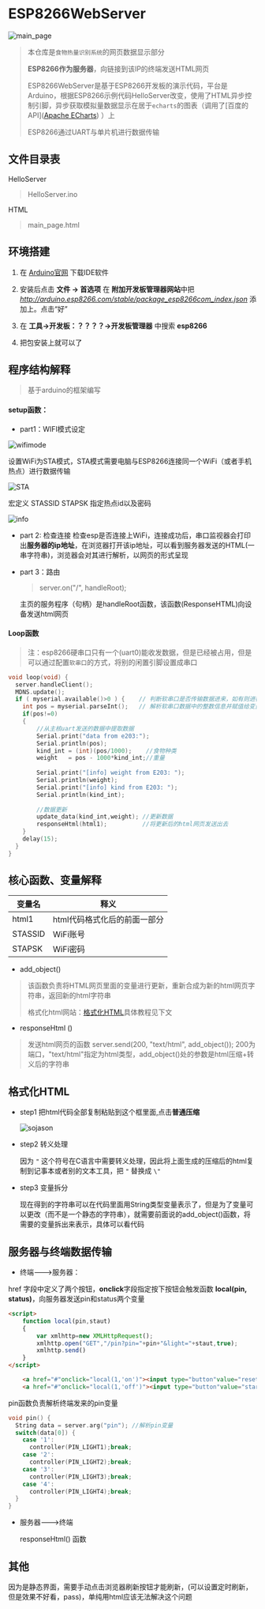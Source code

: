 

ESP8266WebServer
======
![main_page](./Img/mainpage.jpg)

>本仓库是`食物热量识别系统`的网页数据显示部分
>
>**ESP8266作为服务器**，向链接到该IP的终端发送HTML网页
>
>ESP8266WebServer是基于ESP8266开发板的演示代码，平台是Arduino，根据ESP8266示例代码HelloServer改变，使用了HTML异步控制引脚，异步获取模拟量数据显示在居于`echarts`的图表（调用了[百度的API]([Apache ECharts](https://echarts.apache.org/zh/index.html)) ）上
>
>ESP8266通过UART与单片机进行数据传输



## 文件目录表

HelloServer
> HelloServer.ino

HTML
> main_page.html



## 环境搭建
1. 在 [Arduino官网](https://www.arduino.cc/en/Main/Software?setlang=cn&setlang=cn) 下载IDE软件

2. 安装后点击 **文件 -> 首选项** 在 **附加开发板管理器网站**中把 *http://arduino.esp8266.com/stable/package_esp8266com_index.json* 添加上。点击“好”

3. 在 **工具->开发板：？？？？->开发板管理器** 中搜索 **esp8266** 

4. 把包安装上就可以了

   

## 程序结构解释
>基于arduino的框架编写

#### setup函数：
* part1：WIFI模式设定

![wifimode](./Img/Wifi_mode.jpg)

设置WiFi为STA模式，STA模式需要电脑与ESP8266连接同一个WiFi（或者手机热点）进行数据传输

![STA](./Img/STA.png)

宏定义 STASSID STAPSK 指定热点id以及密码

![info](./Img\ap_info.jpg)

* part 2: 检查连接
  检查esp是否连接上WiFi，连接成功后，串口监视器会打印出**服务器的ip地址**，在浏览器打开该ip地址，可以看到服务器发送的HTML(一串字符串)，浏览器会对其进行解析，以网页的形式呈现

* part 3：路由

  > server.on("/", handleRoot);

  主页的服务程序（句柄）是handleRoot函数，该函数(ResponseHTML)向设备发送html网页

#### Loop函数

>注：esp8266硬串口只有一个(uart0)能收发数据，但是已经被占用，但是可以通过配置`软串口`的方式，将别的闲置引脚设置成串口

```C
void loop(void) {
  server.handleClient();
  MDNS.update();
  if ( myserial.available()>0 ) {    // 判断软串口是否传输数据进来，如有则进行分析
    int pos = myserial.parseInt();   // 解析软串口数据中的整数信息并赋值给变量pos
    if(pos!=0)
    {
        //从主核uart发送的数据中提取数据
    	Serial.print("data from e203:");
    	Serial.println(pos);
    	kind_int = (int)(pos/1000);    //食物种类
    	weight   = pos - 1000*kind_int;//重量
        
    	Serial.print("[info] weight from E203: ");
    	Serial.println(weight);           
    	Serial.print("[info] kind from E203: ");
    	Serial.println(kind_int);
        
        //数据更新
    	update_data(kind_int,weight); //更新数据
    	responseHtml(html1);  		  //将更新后的html网页发送出去
    }
    delay(15);
  }
}
```



## 核心函数、变量解释

|变量名|释义|
|---|---|
|html1|html代码格式化后的前面一部分|
|STASSID|WiFi账号|
|STAPSK|WiFi密码|

* add_object()
>该函数负责将HTML网页里面的变量进行更新，重新合成为新的html网页字符串，返回新的html字符串
>
>格式化html网站：[格式化HTML](https://www.sojson.com/jshtml.html)具体教程见下文

* responseHtml ()
>发送html网页的函数
>server.send(200, "text/html", add_object());
>200为端口，"text/html"指定为html类型，add_object()处的参数是html压缩+转义后的字符串



## 格式化HTML

* step1 把html代码全部复制粘贴到这个框里面,点击**普通压缩**

  ![sojason](./Img/sojason1.jpg)

* step2 转义处理

  因为 `"` 这个符号在C语言中需要转义处理，因此将上面生成的压缩后的html复制到记事本或者别的文本工具，把 `"` 替换成 `\"`

* step3 变量拆分

  现在得到的字符串可以在代码里面用String类型变量表示了，但是为了变量可以更改（而不是一个静态的字符串），就需要前面说的add_object()函数，将需要的变量拆出来表示，具体可以看代码

## 服务器与终端数据传输

* 终端--->服务器：

href 字段中定义了两个按钮，**onclick**字段指定按下按钮会触发函数 **local(pin, status)**，向服务器发送pin和status两个变量

```HTML
<script>
	function local(pin,staut)
	{
		var xmlhttp=new XMLHttpRequest();
		xmlhttp.open("GET","/pin?pin="+pin+"&light="+staut,true);
		xmlhttp.send()
	}	
</script>
```

```HTML
	<a href="#"onclick="local(1,'on')"><input type="button"value="reset"style="font-size: 24px; padding: 10px; margin: auto 10px ;"></a>
	<a href="#"onclick="local(1,'off')"><input type="button"value="start"style="font-size: 24px; padding: 10px; margin: auto 10px; float: right;"></a>
```

pin函数负责解析终端发来的pin变量

```C
void pin() {
  String data = server.arg("pin"); //解析pin变量
  switch(data[0]) {
    case '1':
      controller(PIN_LIGHT1);break;
    case '2':
      controller(PIN_LIGHT2);break;
    case '3':
      controller(PIN_LIGHT3);break;
    case '4':
      controller(PIN_LIGHT4);break;
  }
}
```



* 服务器--->终端

  responseHtml() 函数



## 其他
因为是静态界面，需要手动点击浏览器刷新按钮才能刷新，(可以设置定时刷新，但是效果不好看，pass)，单纯用html应该无法解决这个问题

